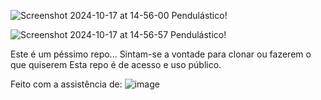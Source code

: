 
![Screenshot 2024-10-17 at 14-56-00 Pendulástico!](https://github.com/user-attachments/assets/de4d67d4-e3c7-40cb-9aa1-7f8b3360ff0a)

![Screenshot 2024-10-17 at 14-56-57 Pendulástico!](https://github.com/user-attachments/assets/42baecca-b432-4738-9a34-3712eb387c5d)

Este é um péssimo repo... 
Sintam-se a vontade para clonar ou fazerem o que quiserem
Esta repo é de acesso e uso público.


Feito com a assistência de:
![image](https://freelogopng.com/images/all_img/1681038628chatgpt-icon-logo.png)

